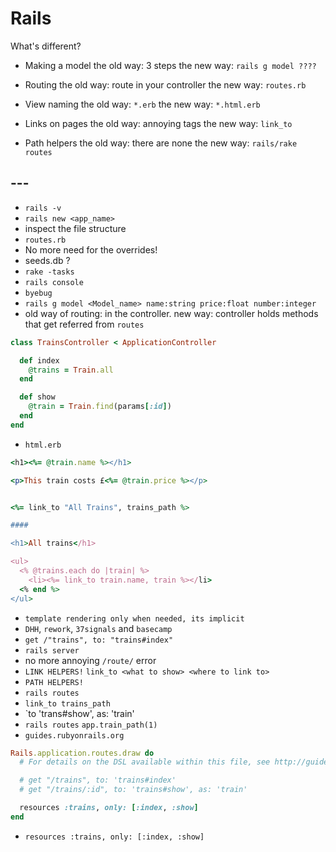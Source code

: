 # Rails

What's different?

- Making a model
  the old way: 3 steps
  the new way: `rails g model ????`

- Routing
  the old way: route in your controller
  the new way: `routes.rb`

- View naming
  the old way: `*.erb`
  the new way: `*.html.erb`

- Links on pages
  the old way: annoying <a> tags
  the new way: `link_to`

- Path helpers
  the old way: there are none
  the new way: `rails/rake routes`

## ---

- `rails -v`
- `rails new <app_name>`
- inspect the file structure
- `routes.rb`
- No more need for the overrides!
- seeds.db ?
- `rake -tasks`
- `rails console`
- `byebug`
- `rails g model <Model_name> name:string price:float number:integer`
- old way of routing: in the controller. new way: controller holds methods that get referred from `routes`

```ruby
class TrainsController < ApplicationController

  def index
    @trains = Train.all
  end

  def show
    @train = Train.find(params[:id])
  end
end
```

- `html.erb`

```ruby
<h1><%= @train.name %></h1>

<p>This train costs £<%= @train.price %></p>


<%= link_to "All Trains", trains_path %>

####

<h1>All trains</h1>

<ul>
  <% @trains.each do |train| %>
    <li><%= link_to train.name, train %></li>
  <% end %>
</ul>
```

- `template rendering only when needed, its implicit`
- `DHH`, `rework`, `37signals` and `basecamp`
- `get /"trains", to: "trains#index"`
- `rails server`
- no more annoying `/route/` error
- `LINK HELPERS!` `link_to <what to show> <where to link to>`
- `PATH HELPERS!`
- `rails routes`
- `link_to trains_path`
- `to 'trans#show', as: 'train'
- `rails routes` `app.train_path(1)`
- `guides.rubyonrails.org`

```ruby
Rails.application.routes.draw do
  # For details on the DSL available within this file, see http://guides.rubyonrails.org/routing.html

  # get "/trains", to: 'trains#index'
  # get "/trains/:id", to: 'trains#show', as: 'train'

  resources :trains, only: [:index, :show]
end
```

- `resources :trains, only: [:index, :show]`
